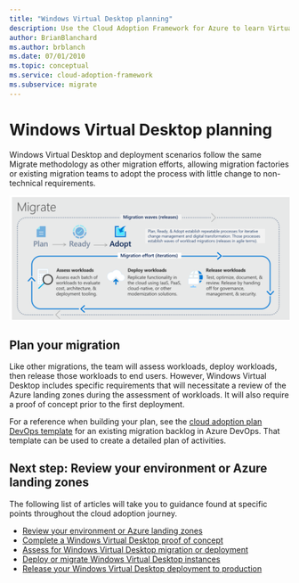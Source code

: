 ```yaml
---
title: "Windows Virtual Desktop planning"
description: Use the Cloud Adoption Framework for Azure to learn Virtual desktop migration best practices to reduce complexity and standardize the migration process.
author: BrianBlanchard
ms.author: brblanch
ms.date: 07/01/2010
ms.topic: conceptual
ms.service: cloud-adoption-framework
ms.subservice: migrate
---
```


# Windows Virtual Desktop planning

Windows Virtual Desktop and deployment scenarios follow the same Migrate methodology as other migration efforts, allowing migration factories or existing migration teams to adopt the process with little change to non-technical requirements.

![Cloud Adoption Framework migration model](../../_images/migrate/methodology.png)

## Plan your migration

Like other migrations, the team will assess workloads, deploy workloads, then release those workloads to end users. However, Windows Virtual Desktop includes specific requirements that will necessitate a review of the Azure landing zones during the assessment of workloads. It will also require a proof of concept prior to the first deployment.

For a reference when building your plan, see the [cloud adoption plan DevOps template](../../plan/template.md) for an existing migration backlog in Azure DevOps. That template can be used to create a detailed plan of activities.

## Next step: Review your environment or Azure landing zones

The following list of articles will take you to guidance found at specific points throughout the cloud adoption journey.

- [Review your environment or Azure landing zones](./ready.md)
- [Complete a Windows Virtual Desktop proof of concept](./proof-of-concept.md)
- [Assess for Windows Virtual Desktop migration or deployment](./migrate-assess.md)
- [Deploy or migrate Windows Virtual Desktop instances](./migrate-deploy.md)
- [Release your Windows Virtual Desktop deployment to production](./migrate-release.md)
